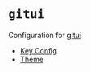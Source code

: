 # `gitui`

Configuration for [gitui](https://github.com/extrawurst/gitui)

- [Key Config](https://github.com/extrawurst/gitui/blob/master/KEY_CONFIG.md)  
- [Theme](https://github.com/catppuccin/gitui)  

